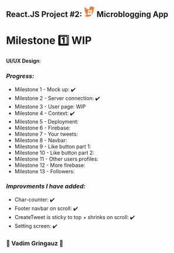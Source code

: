 ## React.JS Project #2: <img src='./assets/logo.png' width=30px /> Microblogging App
# Milestone :one: WIP


**UI/UX Design**: 

### *Progress:*
- Milestone 1 - Mock up: :heavy_check_mark:
- Milestone 2 - Server connection: :heavy_check_mark:
- Milestone 3 - User page: WIP
- Milestone 4 - Context: :heavy_check_mark:
- Milestone 5 - Deployment: 
- Milestone 6 - Firebase: 
- Milestone 7 - Your tweets: 
- Milestone 8 - Navbar: 
- Milestone 9 - Like button part 1: 
- Milestone 10 - Like button part 2: 
- Milestone 11 - Other users profiles: 
- Milestone 12 - More firebase: 
- Milestone 13 - Followers: 

### *Improvments I have added:*
- Char-counter: :heavy_check_mark:
- Footer navbar on scroll: :heavy_check_mark:
- CreateTweet is sticky to top + shrinks on scroll: :heavy_check_mark:
- Setting screen: :heavy_check_mark:

### :basketball: Vadim Gringauz :basketball:

